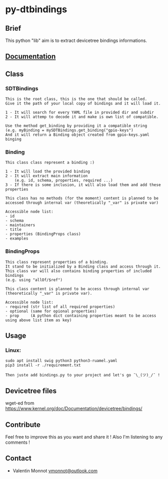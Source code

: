 # py-dtbindings
 
## Brief
  This python "lib" aim is to extract devicetree bindings informations.
  
## [Documentation](https://valentingrim.github.io/py-dtbindings/)

## Class
  ### SDTBindings
    This is the root class, this is the one that should be called.
    Give it the path of your local copy of bindings and it will load it.
    
    1 - It will search for every YAML file in provided dir and subdir
    2 - It will attemp to decode it and make is own list of compatible.
    
    Use the method get_binding by providing it a compatible string
    (e.g. myBinding = mySDTBindings.get_binding("gpio-keys")
    And it will return a Binding object created from gpio-keys.yaml binging
    
  ### Binding
    This class class represent a binding :)
    
    1 - It will load the provided binding
    2 - It will extract main information
        (e.g. id, schema, properties, required ...)
    3 - If there is some inclusion, it will also load them and add these properties
    
    This class has no methods (for the moment) content is planned to be accessed through internal var (theoretically "_var" is private var)
    
    Accessible node list:
    - id
    - schema
    - maintainers
    - title
    - properties (BindingProps class)
    - examples
    
  ### BindingProps
    This class represent properties of a binding.
    It stand to be initialized by a Binding class and access through it.
    This class var will also contains binding properties of included bindings
    (e.g. using "allOf/$ref")
    
    This class content is planned to be access through internal var (theoretically "_var" is private var).
    
    Accessible node list:
    - required (str list of all required properties)
    - optional (same for opional properties)
    - prop     (A python dict containing properties meant to be access using above list item as key)
    
## Usage
  ### Linux:
  
    sudo apt install swig python3 python3-ruamel.yaml
    pip3 install -r ./requirement.txt
    
    Then juste add bindings.py to your project and let's go ¯\_(ツ)_/¯ !

## Devicetree files
wget-ed from https://www.kernel.org/doc/Documentation/devicetree/bindings/

## Contribute
  Feel free to improve this as you want and share it !
  Also I'm listening to any comments !
  
## Contact
  - Valentin Monnot <vmonnot@outlook.com> 
